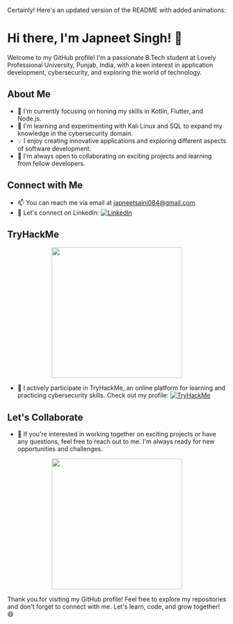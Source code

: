 Certainly! Here's an updated version of the README with added animations:

# Hi there, I'm Japneet Singh! 👋

Welcome to my GitHub profile! I'm a passionate B.Tech student at Lovely Professional University, Punjab, India, with a keen interest in application development, cybersecurity, and exploring the world of technology.

## About Me

- 🔭 I'm currently focusing on honing my skills in Kotlin, Flutter, and Node.js.
- 🌱 I'm learning and experimenting with Kali Linux and SQL to expand my knowledge in the cybersecurity domain.
- 💡 I enjoy creating innovative applications and exploring different aspects of software development.
- 👯 I'm always open to collaborating on exciting projects and learning from fellow developers.

## Connect with Me

- 📫 You can reach me via email at japneetsaini084@gmail.com.
- 💼 Let's connect on LinkedIn: [![LinkedIn](https://img.shields.io/badge/LinkedIn-Connect-blue?style=flat-square&logo=linkedin)](https://www.linkedin.com/in/saini-japneet084/)

## TryHackMe

<div id="header" align="center">
  <img src="https://media.giphy.com/media/077i6AULCXc0FKTj9s/giphy.gif" width="300"/>
</div>

- 🎯 I actively participate in TryHackMe, an online platform for learning and practicing cybersecurity skills. Check out my profile: [![TryHackMe](https://img.shields.io/badge/TryHackMe-Profile-red?style=flat-square&logo=tryhackme)](https://tryhackme.com/p/Japneet084)

## Let's Collaborate

- 🌟 If you're interested in working together on exciting projects or have any questions, feel free to reach out to me. I'm always ready for new opportunities and challenges.

<div id="header" align="center">
  <img src="https://media.giphy.com/media/qgQUggAC3Pfv687qPC/giphy.gif" width="300"/>
</div>

Thank you for visiting my GitHub profile! Feel free to explore my repositories and don't forget to connect with me. Let's learn, code, and grow together! 😄
